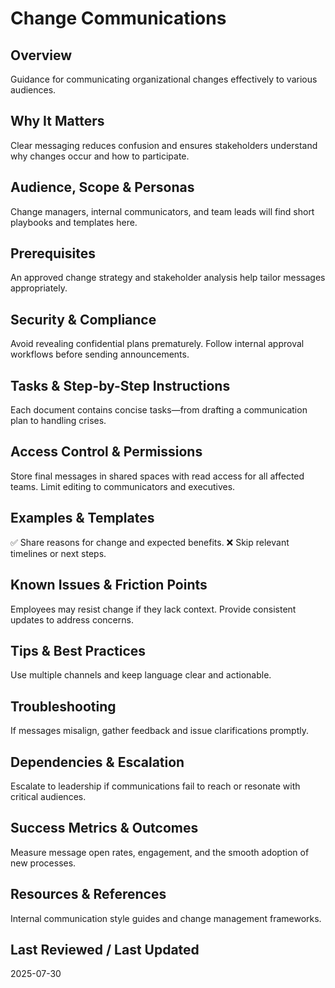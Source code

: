 # Change Communications

## Overview
Guidance for communicating organizational changes effectively to various audiences.

## Why It Matters
Clear messaging reduces confusion and ensures stakeholders understand why changes occur and how to participate.

## Audience, Scope & Personas
Change managers, internal communicators, and team leads will find short playbooks and templates here.

## Prerequisites
An approved change strategy and stakeholder analysis help tailor messages appropriately.

## Security & Compliance
Avoid revealing confidential plans prematurely. Follow internal approval workflows before sending announcements.

## Tasks & Step-by-Step Instructions
Each document contains concise tasks—from drafting a communication plan to handling crises.

## Access Control & Permissions
Store final messages in shared spaces with read access for all affected teams. Limit editing to communicators and executives.

## Examples & Templates
✅ Share reasons for change and expected benefits.
❌ Skip relevant timelines or next steps.

## Known Issues & Friction Points
Employees may resist change if they lack context. Provide consistent updates to address concerns.

## Tips & Best Practices
Use multiple channels and keep language clear and actionable.

## Troubleshooting
If messages misalign, gather feedback and issue clarifications promptly.

## Dependencies & Escalation
Escalate to leadership if communications fail to reach or resonate with critical audiences.

## Success Metrics & Outcomes
Measure message open rates, engagement, and the smooth adoption of new processes.

## Resources & References
Internal communication style guides and change management frameworks.

## Last Reviewed / Last Updated
2025-07-30
